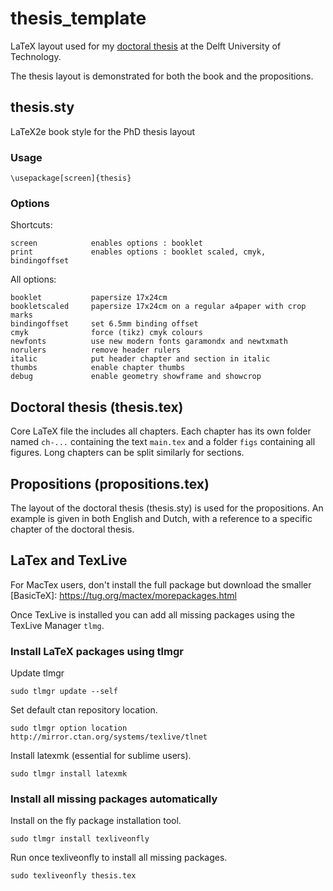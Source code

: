 
# thesis_template


LaTeX layout used for my [doctoral thesis](https://doi.org/10.4233/uuid:517f8597-9c24-4d01-83ed-0f430353e905) at the Delft University of Technology.

The thesis layout is demonstrated for both the book and the propositions.

## thesis.sty

LaTeX2e book style for the PhD thesis layout

### Usage

`\usepackage[screen]{thesis}`

### Options

Shortcuts:
 
	screen            enables options : booklet
	print             enables options : booklet scaled, cmyk, bindingoffset


All options:

	booklet           papersize 17x24cm
	bookletscaled     papersize 17x24cm on a regular a4paper with crop marks
	bindingoffset     set 6.5mm binding offset
	cmyk              force (tikz) cmyk colours
	newfonts          use new modern fonts garamondx and newtxmath
	norulers          remove header rulers
	italic            put header chapter and section in italic
	thumbs            enable chapter thumbs
	debug             enable geometry showframe and showcrop

## Doctoral thesis (thesis.tex)

Core LaTeX file the includes all chapters. Each chapter has its own folder named `ch-...` containing the text `main.tex` and a folder `figs` containing all figures. Long chapters can be split similarly for sections. 

## Propositions (propositions.tex)

The layout of the doctoral thesis (thesis.sty) is used for the propositions. An example is given in both English and Dutch, with a reference to a specific chapter of the doctoral thesis.


## LaTex and TexLive

For MacTex users, don't install the full package but download the smaller [BasicTeX]: https://tug.org/mactex/morepackages.html

Once TexLive is installed you can add all missing packages using the TexLive Manager `tlmg`.

### Install LaTeX packages using tlmgr

Update tlmgr
```
sudo tlmgr update --self
```

Set default ctan repository location.
```
sudo tlmgr option location http://mirror.ctan.org/systems/texlive/tlnet
```

Install latexmk (essential for sublime users).
```
sudo tlmgr install latexmk
```

### Install all missing packages automatically

Install on the fly package installation tool.
```
sudo tlmgr install texliveonfly
```

Run once texliveonfly to install all missing packages.
```
sudo texliveonfly thesis.tex
```
